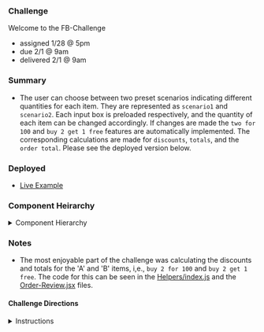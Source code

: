 ### Challenge

Welcome to the FB-Challenge

- assigned 1/28 @ 5pm
- due 2/1 @ 9am
- delivered 2/1 @ 9am


### Summary
- The user can choose between two preset scenarios indicating different quantities for each item. They are represented as ```scenario1``` and ```scenario2```. Each input box is preloaded respectively, and the quantity of each item can be changed accordingly. If changes are made the  ```two for 100``` and ```buy 2 get 1 free``` features are automatically implemented. The corresponding calculations are made for ```discounts```, ```totals```, and the ```order total```. Please see the deployed version below.

### Deployed 
- [Live Example](https://fb-challenge.netlify.app/)


### Component Heirarchy

<details>
<summary>Component Hierarchy</summary>

```
            App
        /    |    \
Shipping  Billing  OrderReview
```

</details>



### Notes
- The most enjoyable part of the challenge was calculating the discounts and totals for the 'A' and 'B' items, i,e., ```buy 2 for 100``` and ```buy 2 get 1 free```. The code for this can be seen in the [Helpers/index.js](/src/Components/Helpers/index.js) and the [Order-Review.jsx](/src/Components/OrderReview/OrderReview.jsx) files.


#### Challenge Directions

<details>
<summary>Instructions</summary>

```
Create an order review page with two headers

· First header has the brand name and image. The header disappears as you scroll down the page

· Second header has the different steps of checkout – Shipping, Billing and Review. This is a sticky header

· Display shipping information in a content block

· Display billing information in a content block

· Use 3 different CSS methods for displaying the items in the order in columns.

o Assume the following for the columns –
// name | price | Qty | discount

· Given the above items, write a function to calculate the order total and display in a separate line.

Assume items in the order are

//scenario 1= ['A', 'A', 'B', 'C', 'C', 'D']
//scenario 2 = ['A', 'A', 'A', 'A','A', 'B', 'B', 'C', 'D']

//Pricing and promotions on items

// name | price | discount

// A | 60 | Buy 2 for 100
// B | 70 | Buy 2 get 1 free
// C | 10 | -
// D | 20 | -

```
</details>

